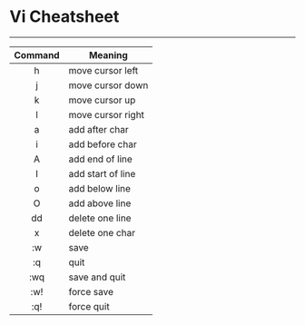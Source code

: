 # Vi Cheatsheet

----------------------

| Command |     Meaning     |
|:-------:|-----------------|
|h        |move cursor left |
|j        |move cursor down |
|k        |move cursor up   |
|l        |move cursor right|
|a        |add after char   |
|i        |add before char  |
|A        |add end of line  |
|I        |add start of line|
|o        |add below line   |
|O        |add above line   |
|dd       |delete one line  |
|x        |delete one char  |
|:w       |save             |
|:q       |quit             |
|:wq      |save and quit    |
|:w!      |force save       |
|:q!      |force quit       |